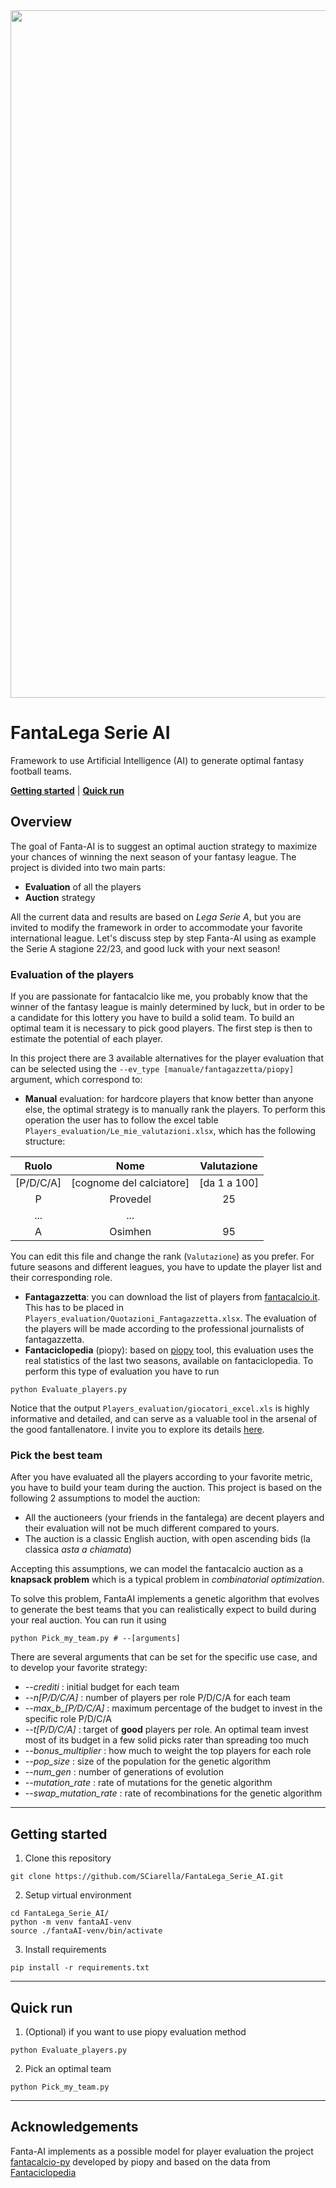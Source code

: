 <img src="./doc/fig_head.png" width="1100" />

# FantaLega Serie AI

Framework to use Artificial Intelligence (AI) to generate optimal fantasy football teams.

[**Getting started**](#Getting-started)
| [**Quick run**](#Quick-run)

## Overview

The goal of Fanta-AI is to suggest an optimal auction strategy to maximize your chances of winning the next season of your fantasy league.
The project is divided into two main parts: 
* **Evaluation** of all the players
* **Auction** strategy

All the current data and results are based on *Lega Serie A*, but you are invited to modify the framework in order to accommodate your favorite international league.
Let's discuss step by step Fanta-AI using as example the Serie A stagione 22/23, and good luck with your next season!


### Evaluation of the players

If you are passionate for fantacalcio like me, you probably know that the winner of the fantasy league is mainly determined by luck, but in order to be a candidate for this lottery you have to build a solid team. 
To build an optimal team it is necessary to pick good players.
The first step is then to estimate the potential of each player.

In this project there are 3 available alternatives for the player evaluation that can be selected using the `--ev_type [manuale/fantagazzetta/piopy]` argument, which correspond to: 
* **Manual** evaluation: for hardcore players that know better than anyone else, the optimal strategy is to manually rank the players. To perform this operation the user has to follow the excel table `Players_evaluation/Le_mie_valutazioni.xlsx`, which has the following structure:

|Ruolo     | Nome                     | Valutazione|
|:--------:|:------------------------:|:----------:|
|[P/D/C/A] | [cognome del calciatore] |[da 1 a 100]|
|P         | Provedel                 |      25    |
|...       |         ...              |            |
|A         | Osimhen                  |   95       |    

You can edit this file and change the rank (`Valutazione`) as you prefer. For future seasons and different leagues, you have to update the player list and their corresponding role.
* **Fantagazzetta**: you can download the list of players from [fantacalcio.it](https://www.fantacalcio.it/quotazioni-fantacalcio). This has to be placed in `Players_evaluation/Quotazioni_Fantagazzetta.xlsx`. The evaluation of the players will be made according to the professional journalists of fantagazzetta.
* **Fantaciclopedia** (piopy): based on [piopy](https://github.com/piopy/fantacalcio-py) tool, this evaluation uses the real statistics of the last two seasons, available on fantaciclopedia. To perform this type of evaluation you have to run
```
python Evaluate_players.py 
```
Notice that the output `Players_evaluation/giocatori_excel.xls` is highly informative and detailed, and can serve as a valuable tool in the arsenal of the good fantallenatore. I invite you to explore its details [here](https://github.com/piopy/fantacalcio-py).


### Pick the best team

After you have evaluated all the players according to your favorite metric, you have to build your team during the auction. 
This project is based on the following 2 assumptions to model the auction:
* All the auctioneers (your friends in the fantalega) are decent players and their evaluation will not be much different compared to yours.  
* The auction is a classic English auction, with open ascending bids (la classica *asta a chiamata*)

Accepting this assumptions, we can model the fantacalcio auction as a **knapsack problem** which is a typical problem in *combinatorial optimization*. 

To solve this problem, FantaAI implements a genetic algorithm that evolves to generate the best teams that you can realistically expect to build during your real auction. You can run it using
```
python Pick_my_team.py # --[arguments]
``` 
There are several arguments that can be set for the specific use case, and to develop your favorite strategy: 
* *--crediti* : initial budget for each team
* *--n[P/D/C/A]* : number of players per role P/D/C/A for each team
* *--max_b_[P/D/C/A]* : maximum percentage of the budget to invest in the specific role P/D/C/A
* *--t[P/D/C/A]* : target of **good** players per role. An optimal team invest most of its budget in a few solid picks rater than spreading too much
* *--bonus_multiplier* : how much to weight the top players for each role
* *--pop_size* : size of the population for the genetic algorithm
* *--num_gen* : number of generations of evolution
* *--mutation_rate* : rate of mutations for the genetic algorithm
* *--swap_mutation_rate* : rate of recombinations for the genetic algorithm

---
  

## Getting started

1. Clone this repository
```
git clone https://github.com/SCiarella/FantaLega_Serie_AI.git
```

2. Setup virtual environment
```
cd FantaLega_Serie_AI/
python -m venv fantaAI-venv
source ./fantaAI-venv/bin/activate
```

3. Install requirements
```
pip install -r requirements.txt
```


---
## Quick run

1. (Optional) if you want to use piopy evaluation method
```
python Evaluate_players.py 
```

2. Pick an optimal team
```
python Pick_my_team.py
```

---
## Acknowledgements

Fanta-AI implements as a possible model for player evaluation the project [fantacalcio-py](https://github.com/piopy/fantacalcio-py) developed by piopy and based on the data from [Fantaciclopedia](https://www.fantacalciopedia.com/)
